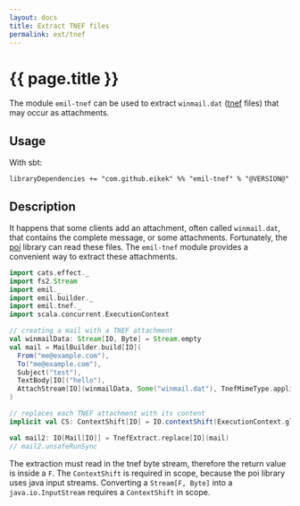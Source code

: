 ```yaml
---
layout: docs
title: Extract TNEF files
permalink: ext/tnef
---
```


# {{ page.title }}

The module `emil-tnef` can be used to extract `winmail.dat`
([tnef](https://en.wikipedia.org/wiki/Transport_Neutral_Encapsulation_Format)
files) that may occur as attachments.

## Usage

With sbt:

```
libraryDependencies += "com.github.eikek" %% "emil-tnef" % "@VERSION@"
```


## Description

It happens that some clients add an attachment, often called
`winmail.dat`, that contains the complete message, or some
attachments. Fortunately, the [poi](http://poi.apache.org/) library
can read these files. The `emil-tnef` module provides a convenient way
to extract these attachments.


```scala mdoc:silent
import cats.effect._
import fs2.Stream
import emil._
import emil.builder._
import emil.tnef._
import scala.concurrent.ExecutionContext

// creating a mail with a TNEF attachment
val winmailData: Stream[IO, Byte] = Stream.empty
val mail = MailBuilder.build[IO](
  From("me@example.com"),
  To("me@example.com"),
  Subject("test"),
  TextBody[IO]("hello"),
  AttachStream[IO](winmailData, Some("winmail.dat"), TnefMimeType.applicationTnef)
)

// replaces each TNEF attachment with its content
implicit val CS: ContextShift[IO] = IO.contextShift(ExecutionContext.global)

val mail2: IO[Mail[IO]] = TnefExtract.replace[IO](mail)
// mail2.unsafeRunSync
```

The extraction must read in the tnef byte stream, therefore the return
value is inside a `F`. The `ContextShift` is required in scope,
because the poi library uses java input streams. Converting a
`Stream[F, Byte]` into a `java.io.InputStream` requires a
`ContextShift` in scope.
